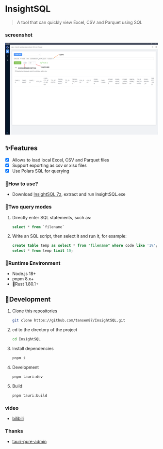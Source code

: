 <h1>InsightSQL</h1>

> A tool that can quickly view Excel, CSV and Parquet using SQL

### screenshot

![image](/demo/screen.png)



## ✨Features

- [x] Allows to load local Excel, CSV and Parquet files
- [x] Support exporting as csv or xlsx files
- [x] Use Polars SQL for querying

### 🍖How to use?

* Download [InsightSQL.7z](https://github.com/tansen87/sqlp/releases/), extract and run InsightSQL.exe

### 🧀Two query modes

1. Directly enter SQL statements, such as:

   ```sql
   select * from `filename`
   ```

2. Write an SQL script, then select it and run it, for example:

   ```sql
   create table temp as select * from "filename" where code like '1%';
   select * from temp limit 10;
   ```

### 🏃‍Runtime Environment

* Node.js 18+
* pnpm 8.x+
* 🦀Rust 1.80.1+

## 🚀Development

1. Clone this repositories

   ```bash
   git clone https://github.com/tansen87/InsightSQL.git
   ```

2. cd to the directory of the project

   ```bash
   cd InsightSQL
   ```

3. Install dependencies

   ```bash
   pnpm i
   ```

4. Development

   ```bash
   pnpm tauri:dev
   ```

5. Build

   ```bash
   pnpm tauri:build
   ```

### video

* [bilibili](https://www.bilibili.com/video/BV1XS411c7zd/?spm_id_from=333.999.0.0&vd_source=5ee5270944c6e7a459e1311330bf455c)

### Thanks
* [tauri-pure-admin](https://github.com/pure-admin/tauri-pure-admin)

